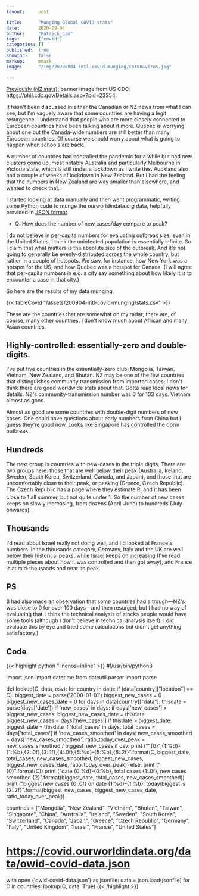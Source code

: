 ```yaml
---
layout:     post

title:      "Munging Global COVID stats"
date:       2020-09-04
author:     "Patrick Lam"
tags:       ["covid"]
categories: []
published:  true
showtoc:    false
markup:     mmark
image:      "/img/20200904-intl-covid-munging/coronavirus.jpg"

---
```


<a href="/post/20200408-nz-covid-munging/">Previously (NZ stats);</a> banner image from US CDC: <a href="https://phil.cdc.gov/Details.aspx?pid=23354">https://phil.cdc.gov/Details.aspx?pid=23354</a>.

It hasn't been discussed in either the Canadian or NZ news from what I
can see, but I'm vaguely aware that some countries are having a legit
resurgence. I understand that people who are more closely connected to
European countries have been talking about it more. Quebec is worrying
about one but the Canada-wide numbers are still better than many
European countries. Of course we should worry about what is going to
happen when schools are back.

A number of countries had controlled the pandemic for a while but had
new clusters come up, most notably Australia and particularly
Melbourne in Victoria state, which is still under a lockdown as I
write this. Auckland also had a couple of weeks of lockdown in New
Zealand. But I had the feeling that the numbers in New Zealand are way
smaller than elsewhere, and wanted to check that.

I started looking at data manually and then went programmatic, writing
some Python code to munge the ourworldindata.org data, helpfully
provided in <a href="https://covid.ourworldindata.org/data/owid-covid-data.json">JSON format</a>.

* Q: How does the number of new cases/day compare to peak?

I do not believe in
per-capita numbers for evaluating outbreak size; even in the United
States, I think the uninfected population is essentially infinite.  So
I claim that what matters is the absolute size of the outbreak. And
it's not going to generally be evenly-distributed across the whole
country, but rather in a couple of hotspots.  We saw, for instance,
how New York was a hotspot for the US, and how Quebec was a hotspot
for Canada. (I will agree that per-capita numbers in e.g. a city say
something about how likely it is to encounter a case in that city.)

So here are the results of my data munging.

{{< tableCovid "/assets/200904-intl-covid-munging/stats.csv" >}}

These are the countries that are somewhat on my radar; there are, of course,
many other countries. I don't know much about African and many Asian countries.

## Highly-controlled: essentially-zero and double-digits.

I've put five countries in the essentially-zero club: Mongolia,
Taiwan, Vietnam, New Zealand, and Bhutan.  NZ may be one of the few
countries that distinguishes community transmission from imported
cases; I don't think there are good worldwide stats about that. Gotta
read local news for details.  NZ's community-transmission number was 0
for 103 days. Vietnam almost as good.

Almost as good are some countries with double-digit numbers of new
cases.  One could have questions about early numbers from China but I
guess they're good now.  Looks like Singapore has controlled the dorm
outbreak.

## Hundreds

The next group is countries with new-cases in the triple digits. There are two
groups here: those that are well below their peak (Australia, Ireland, Sweden,
South Korea, Switzerland, Canada, and Japan), and those that are uncomfortably close
to their peak, or peaking (Greece, Czech Republic). The Czech Republic has a page
where they estimate R<sub>t</sub> and it has been close to 1 all summer, but not quite
under 1. So the number of new cases keeps on slowly increasing, from dozens (April-June)
to hundreds (July onwards).

## Thousands

I'd read about Israel really not doing well, and I'd looked at France's numbers.
In the thousands category, Germany, Italy and the UK are well below their historical peaks,
while Israel keeps on increasing (I've read multiple pieces about how it was controlled
and then got away), and France is at mid-thousands and near its peak.

## PS

(I had also made an observation that some countries had a trough&mdash;NZ's was close
to 0 for over 100 days&mdash;and then resurged, but I had no way of evaluating that.
I think the technical analysis of stocks people would have some tools
(although I don't believe in technical analysis itself). I did evaluate this
by eye and tried some calculations but didn't get anything satisfactory.)

## Code

{{< highlight python "linenos=inline" >}}
#!/usr/bin/python3

import json
import datetime
from dateutil.parser import parse

def lookup(C, data, csv):
    for country in data:
        if (data[country]["location"] == C):
            biggest_date = parse('2000-01-01')
            biggest_new_cases = 0
            biggest_new_cases_date = 0
            for days in data[country]["data"]:
                thisdate = parse(days['date'])
                if 'new_cases' in days:
                    if days['new_cases'] > biggest_new_cases:
                        biggest_new_cases_date = thisdate
                        biggest_new_cases = days['new_cases']
                if thisdate > biggest_date:
                    biggest_date = thisdate
                    if 'total_cases' in days:
                        total_cases = days['total_cases']
                    if 'new_cases_smoothed' in days:
                        new_cases_smoothed = days['new_cases_smoothed']
            ratio_today_over_peak = new_cases_smoothed / biggest_new_cases
            if csv:
                print ("\"{0}\",{1:%d}-{1:%b},{2:.0f},{3:.1f},{4:.0f},{5:%d}-{5:%b},{6:.2f}".format(C, biggest_date, total_cases,
                                                                                                    new_cases_smoothed, biggest_new_cases,
                                                                                                    biggest_new_cases_date,
                                                                                                    ratio_today_over_peak))
            else:
                print ("{0}".format(C))
                print ("date {0:%d}-{0:%b}, total cases {1:.0f}, new cases smoothed {2}".format(biggest_date, total_cases, new_cases_smoothed))
                print ("biggest new cases {0:.0f} on date {1:%d}-{1:%b}, today/biggest is {2:.2f}".format(biggest_new_cases, biggest_new_cases_date, ratio_today_over_peak))

countries = ["Mongolia", "New Zealand", "Vietnam", "Bhutan", "Taiwan", "Singapore",
	     "China", "Australia",  "Ireland", "Sweden", "South Korea", "Switzerland",
	     "Canada", "Japan", "Greece", "Czech Republic", "Germany", "Italy",
	     "United Kingdom", "Israel", "France", "United States"]

# https://covid.ourworldindata.org/data/owid-covid-data.json
with open ('owid-covid-data.json') as jsonfile:
    data = json.load(jsonfile)
    for C in countries:
        lookup(C, data, True)
{{< /highlight >}}